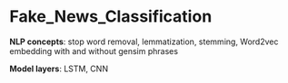 # Fake_News_Classification
**NLP concepts**: 
stop word removal, lemmatization, stemming, Word2vec embedding with and without gensim phrases

**Model layers**:
LSTM, CNN
